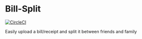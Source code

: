 # Bill-Split

[![CircleCI](https://dl.circleci.com/status-badge/img/circleci/HX6qXEAczo3W16Uo5yG8gK/Y8PRJZuSGrxN3KTQDZhh12/tree/main.svg?style=svg)](https://dl.circleci.com/status-badge/redirect/circleci/HX6qXEAczo3W16Uo5yG8gK/Y8PRJZuSGrxN3KTQDZhh12/tree/main)

Easily upload a bill/receipt and split it between friends and family
